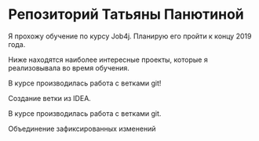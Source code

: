 # Репозиторий Татьяны Панютиной

Я прохожу обучение по курсу Job4j. Планирую его пройти к концу 2019 года.

Ниже находятся наиболее интересные проекты, которые я реализовывала во время обучения.

В курсе производилась работа с ветками git!

Создание ветки из IDEA.

В курсе производилась работа с ветками git.

Объединение зафиксированных изменений
